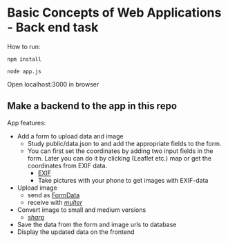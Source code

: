 # Basic Concepts of Web Applications - Back end task

How to run:

`npm install`

`node app.js`

Open localhost:3000 in browser

## Make a backend to the app in this repo

App features:
  * Add a form to upload data and image
    * Study public/data.json to and add the appropriate fields to the form.
    * You can first set the coordinates by adding two input fields in the form. Later you can do it by clicking (Leaflet etc.) map or get the coordinates from EXIF data.
      * [EXIF](https://github.com/gomfunkel/node-exif)
      * Take pictures with your phone to get images with EXIF-data
  * Upload image
    * send as [FormData](https://developer.mozilla.org/en-US/docs/Web/API/FormData)
    * receive with [_multer_](https://github.com/expressjs/multer)
  * Convert image to small and medium versions
    * [_sharp_](https://github.com/lovell/sharp)
  * Save the data from the form and image urls to database
  * Display the updated data on the frontend